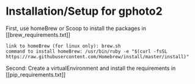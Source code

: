 # Installation/Setup for gphoto2
First, use homeBrew or Scoop to install the packages in [[brew_requirements.txt]]

    link to homeBrew (for linux only): brew.sh
    command to install homeBrew: /usr/bin/ruby -e "$(curl -fsSL https://raw.githubusercontent.com/Homebrew/install/master/install)"

Second:
Create a virtualEnvironment and install the requirements in [[pip_requirements.txt]] 
